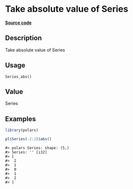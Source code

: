 
# Take absolute value of Series

[**Source code**](https://github.com/pola-rs/r-polars/tree/0580dbe189881934960c63979bf59fc3448a21dc/R/series__series.R#L318)

## Description

Take absolute value of Series

## Usage

<pre><code class='language-R'>Series_abs()
</code></pre>

## Value

Series

## Examples

``` r
library(polars)

pl$Series(-2:2)$abs()
```

    #> polars Series: shape: (5,)
    #> Series: '' [i32]
    #> [
    #>  2
    #>  1
    #>  0
    #>  1
    #>  2
    #> ]
